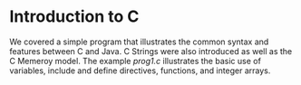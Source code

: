 # Introduction to C

We covered a simple program that illustrates the common syntax and features between C and Java.  C Strings were also introduced as well as the C Memeroy model.  The example *prog1.c* illustrates the basic use of variables, include and define directives, functions, and integer arrays.
